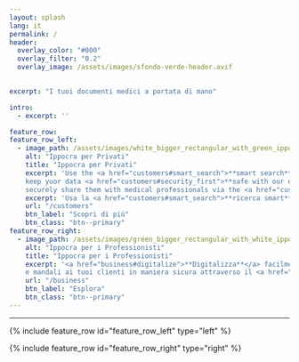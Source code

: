 ```yaml
---
layout: splash
lang: it
permalink: /
header:
  overlay_color: "#000"
  overlay_filter: "0.2"
  overlay_image: /assets/images/sfondo-verde-header.avif

  
excerpt: "I tuoi documenti medici a portata di mano"

intro: 
  - excerpt: ''

feature_row:
feature_row_left:
  - image_path: /assets/images/white_bigger_rectangular_with_green_ippo_inside.png
    alt: "Ippocra per Privati"
    title: "Ippocra per Privati"
    excerpt: 'Use the <a href="customers#smart_search">**smart search**</a> to find what you need, <a href="customers#automatic_organization">**automatically organize**</a> your data,
    keep yuor data <a href="customers#security_first">**safe with our encryption**</a>, 
    securely share them with medical professionals via the <a href="customers#ippolink">**ippolink**</a>.'
    excerpt: 'Usa la <a href="customers#smart_search">**ricerca smart**</a> per trovare quello che cerchi, <a href="customers#automatic_organization">**organizza in maniera automatica**</a> i tuoi dati, mantieni i tuoi dati sicuri con <a href="customers#security_first">**la nostra criptazione**</a>, condividili in maniera sicura con i professionisti medici attraverso <a href="customers#ippolink">**ippolink**</a>.'
    url: "/customers"
    btn_label: "Scopri di piú"
    btn_class: "btn--primary"
feature_row_right:
  - image_path: /assets/images/green_bigger_rectangular_with_white_ippo_inside.png
    alt: "Ippocra per i Professionisti"
    title: "Ippocra per i Professionisti"
    excerpt: '<a href="business#digitalize">**Digitalizza**</a> facilmente i tuoi referti 
    e mandali ai tuoi clienti in maniera sicura attraverso il <a href="business#ippolink">**ippolink**</a>. Fornisci la Ippocra experience ai <a href="business#your-customers">**tuoi clienti**</a>, e metti la tua clinica o il tuo studio <a href="business#brand-forefront">**davanti ai loro occhi**</a>.'
    url: "/business"
    btn_label: "Esplora"
    btn_class: "btn--primary"    
---
```


<hr/>

{% include feature_row id="feature_row_left" type="left" %}

{% include feature_row id="feature_row_right" type="right" %}